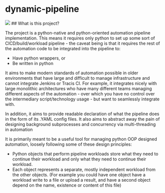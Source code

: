 # dynamic-pipeline

<img src="https://app.travis-ci.com/alexandreLamarre/dynamic-pipeline.svg?branch=main"/>
## What is this project?

The project is a python-native and python-oriented automation pipeline implementation.
This means it requires only python to set up some sort of CICD/build/workload pipeline - the caveat being is that it requires the rest of the automation code to be integrated into the pipeline to:

- Have python wrappers, or
- Be written in python

It aims to make modern standards of automation possible in older environments that have large and difficult to manage infrastructure and cannot integrate Jenkins or Tracis CI. For example, it integrates nicely with large monolithic architectures who have many different teams managing different aspects of the automation - over which you have no control over the intermediary script/technology usage - but want to seamlessly integrate with.

In addition, it aims to provide readable declaration of what the pipeline does in the form of its <pipeline>.YAML config files. It also aims to abstract away the pain of designing background subprocesses and concurrency via multi-threading in automation

It is primarily meant to be a useful tool for managing python OOP designed automation, loosely following some of these design principles:

- Python objects that perform pipeline workloads store what they need to continue their workload and only what they need to continue their workload.
- Each object represents a separate, mostly independent workload from the other objects. (For example you could have one object have a workload write to a file or upload a result, and have a second object depend on the name, existence or content of this file)

